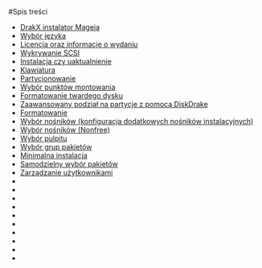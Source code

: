 #Spis treści
* [DrakX instalator Mageia](DrakX.md)
* [Wybór języka](jezyk.md)
* [Licencja oraz informacje o wydaniu](licencja.md)
* [Wykrywanie SCSI](SCSI.md)
* [Instalacja czy uaktualnienie](inst_or_up.md)
* [Klawiatura](klawiatura.md)
* [Partycjonowanie](partycjonowanie.md)
* [Wybór punktów montowania](mount_points.md)
* [Formatowanie twardego dysku](format_hd.md)
* [Zaawansowany podział na partycje z pomocą DiskDrake](partycjonowanie_adv.md)
* [Formatowanie](format.md)
* [Wybór nośników (konfiguracja dodatkowych nośników instalacyjnych)](nosniki_dodatkowe.md)
* [Wybór nośników (Nonfree)](nonfree.md)
* [Wybór pulpitu](desktop.md)
* [Wybór grup pakietów](groups.md)
* [Minimalna instalacja](minimal.md)
* [Samodzielny wybór pakietów](pakiety.md)
* [Zarządzanie użytkownikami](users.md)
* []()
* []()
* []()
* []()
* []()
* []()
* []()
* []()
* []()
* []()




